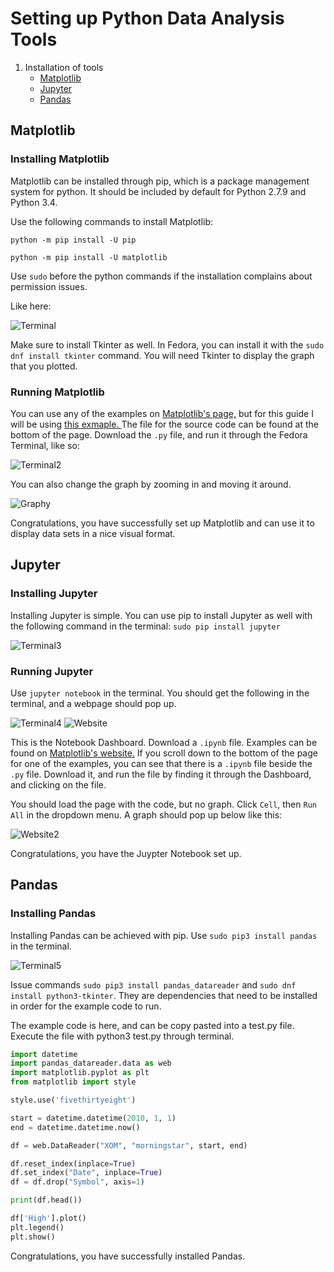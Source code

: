 # Setting up Python Data Analysis Tools

1. Installation of tools
    - [Matplotlib]()
    - [Jupyter]()
    - [Pandas]()

## Matplotlib

### Installing Matplotlib

Matplotlib can be installed through pip, which is a package management system for python. It should be included by default for Python 2.7.9 and Python 3.4.

Use the following commands to install Matplotlib:

`python -m pip install -U pip`

`python -m pip install -U matplotlib`

Use `sudo` before the python commands if the installation complains about permission issues.

Like here:

![Terminal]()

Make sure to install Tkinter as well. In Fedora, you can install it with the `sudo dnf install tkinter` command. You will need Tkinter to display the graph that you plotted.

### Running Matplotlib
You can use any of the examples on [Matplotlib's page,](https://matplotlib.org/gallery/index.html)
but for this guide I will be using [this exmaple. ](https://matplotlib.org/gallery/lines_bars_and_markers/psd_demo.html#sphx-glr-gallery-lines-bars-and-markers-psd-demo-py)The file for the source code can be found at the bottom of the page. Download the `.py` file, and run it through the Fedora Terminal, like so:

![Terminal2]()

You can also change the graph by zooming in and moving it around.

![Graphy]()

Congratulations, you have successfully set up Matplotlib and can use it to display data sets in a nice visual format.

## Jupyter

### Installing Jupyter
Installing Jupyter is simple. You can use pip to install Jupyter as well with the following command in the terminal: `sudo pip install jupyter`

![Terminal3]()

### Running Jupyter

Use `jupyter notebook` in the terminal. You should get the following in the terminal, and a webpage should pop up.

![Terminal4]()
![Website]()

This is the Notebook Dashboard. Download a `.ipynb` file. Examples can be found on [Matplotlib's website.](https://matplotlib.org/gallery/index.html)
If you scroll down to the bottom of the page for one of the examples, you can see that there is a `.ipynb` file beside the `.py` file. Download it, and run the file by finding it through the Dashboard, and clicking on the file. 

You should load the page with the code, but no graph. Click `Cell`, then `Run All` in the dropdown menu. A graph should pop up below like this:

![Website2]()

Congratulations, you have the Juypter Notebook set up.

## Pandas

### Installing Pandas

Installing Pandas can be achieved with pip.
Use `sudo pip3 install pandas` in the terminal.

![Terminal5]()

Issue commands `sudo pip3 install pandas_datareader` and `sudo dnf install python3-tkinter`. They are dependencies that need to be installed in order for the example code to run.

The example code is here, and can be copy pasted into a test.py file. Execute the file with python3 test.py through terminal.

```python
import datetime
import pandas_datareader.data as web
import matplotlib.pyplot as plt
from matplotlib import style

style.use('fivethirtyeight')

start = datetime.datetime(2010, 1, 1)
end = datetime.datetime.now()

df = web.DataReader("XOM", "morningstar", start, end)

df.reset_index(inplace=True)
df.set_index("Date", inplace=True)
df = df.drop("Symbol", axis=1)

print(df.head())

df['High'].plot()
plt.legend()
plt.show()
```

Congratulations, you have successfully installed Pandas. 